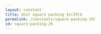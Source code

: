 ```yaml
---
layout: constant
title: Unit square packing $s(29)$
permalink: /constants/square-packing-29/
id: square-packing-29
---
```

